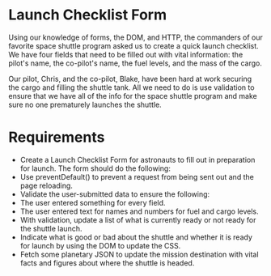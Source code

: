 # Launch Checklist Form

Using our knowledge of forms, the DOM, and HTTP, the commanders of our favorite space shuttle program asked us to create a quick launch checklist. We have four fields that need to be filled out with vital information: the pilot's name, the co-pilot's name, the fuel levels, and the mass of the cargo.

Our pilot, Chris, and the co-pilot, Blake, have been hard at work securing the cargo and filling the shuttle tank. All we need to do is use validation to ensure that we have all of the info for the space shuttle program and make sure no one prematurely launches the shuttle.

# Requirements
- Create a Launch Checklist Form for astronauts to fill out in preparation for launch. The form should do the following:
- Use preventDefault() to prevent a request from being sent out and the page reloading.
- Validate the user-submitted data to ensure the following:
- The user entered something for every field.
- The user entered text for names and numbers for fuel and cargo levels.
- With validation, update a list of what is currently ready or not ready for the shuttle launch.
- Indicate what is good or bad about the shuttle and whether it is ready for launch by using the DOM to update the CSS.
- Fetch some planetary JSON to update the mission destination with vital facts and figures about where the shuttle is headed.
